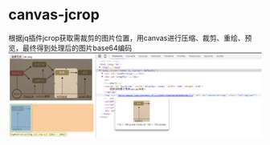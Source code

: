 # canvas-jcrop
根据jq插件jcrop获取需裁剪的图片位置，用canvas进行压缩、裁剪、重绘、预览，最终得到处理后的图片base64编码
![image](https://github.com/honghuai/canvas-jcrop/raw/master/example.png)
